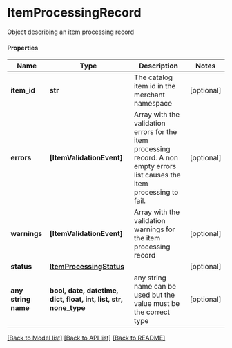 # ItemProcessingRecord

Object describing an item processing record

#### Properties
Name | Type | Description | Notes
------------ | ------------- | ------------- | -------------
**item_id** | **str** | The catalog item id in the merchant namespace | [optional] 
**errors** | **[ItemValidationEvent]** | Array with the validation errors for the item processing record. A non empty errors list causes the item processing to fail. | [optional] 
**warnings** | **[ItemValidationEvent]** | Array with the validation warnings for the item processing record | [optional] 
**status** | [**ItemProcessingStatus**](ItemProcessingStatus.md) |  | [optional] 
**any string name** | **bool, date, datetime, dict, float, int, list, str, none_type** | any string name can be used but the value must be the correct type | [optional]

[[Back to Model list]](../README.md#documentation-for-models) [[Back to API list]](../README.md#documentation-for-api-endpoints) [[Back to README]](../README.md)

